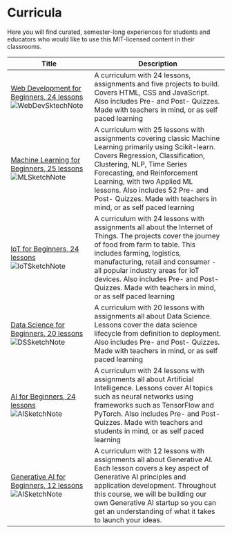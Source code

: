# Curricula

Here you will find curated, semester-long experiences for students and educators who would like to use this MIT-licensed content in their classrooms.

|  Title       | Description |
| ----------- | ---- |                                                                              
| [Web Development for Beginners, 24 lessons](https://github.com/microsoft/Web-Dev-For-Beginners) ![WebDevSktechNote](https://github.com/microsoft/Web-Dev-For-Beginners/blob/main/sketchnotes/webdev101-programming.png) | A curriculum with 24 lessons, assignments and five projects to build. Covers HTML, CSS and JavaScript. Also includes Pre- and Post- Quizzes. Made with teachers in mind, or as self paced learning |
| [Machine Learning for Beginners, 25 lessons](https://github.com/microsoft/ML-For-Beginners)![MLSketchNote](https://github.com/microsoft/ML-For-Beginners/blob/main/sketchnotes/ml-realworld.png)| A curriculum with 25 lessons with assignments covering classic Machine Learning primarily using Scikit-learn. Covers Regression, Classification, Clustering, NLP, Time Series Forecasting, and Reinforcement Learning, with two Applied ML lessons. Also includes 52 Pre- and Post- Quizzes. Made with teachers in mind, or as self paced learning        |
| [IoT for Beginners, 24 lessons](https://github.com/microsoft/IoT-For-Beginners) ![IoTSketchNote](https://github.com/microsoft/IoT-For-Beginners/blob/main/sketchnotes/Roadmap.jpg)                 | A curriculum with 24 lessons with assignments all about the Internet of Things. The projects cover the journey of food from farm to table. This includes farming, logistics, manufacturing, retail and consumer - all popular industry areas for IoT devices. Also includes Pre- and Post- Quizzes. Made with teachers in mind, or as self paced learning |
| [Data Science for Beginners, 20 lessons](https://github.com/microsoft/Data-Science-For-Beginners) ![DSSketchNote](https://github.com/microsoft/Data-Science-For-Beginners/blob/main/sketchnotes/00-Roadmap.png)                | A curriculum with 20 lessons with assignments all about Data Science. Lessons cover the data science lifecycle from definition to deployment. Also includes Pre- and Post- Quizzes. Made with teachers in mind, or as self paced learning |
| [AI for Beginners, 24 lessons](https://github.com/microsoft/AI-For-Beginners) ![AISketchNote](https://github.com/microsoft/AI-For-Beginners/blob/main/lessons/sketchnotes/ai-overview.png)                | A curriculum with 24 lessons with assignments all about Artificial Intelligence. Lessons cover AI topics such as neural networks using frameworks such as TensorFlow and PyTorch. Also includes Pre- and Post- Quizzes. Made with teachers and students in mind, or as self paced learning |
| [Generative AI for Beginners, 12 lessons](https://github.com/microsoft/Generative-AI-For-Beginners) ![AISketchNote]([https://github.com/microsoft/generative-ai-for-beginners/blob/main/img/logo.png](https://github.com/microsoft/generative-ai-for-beginners/blob/main/images/logo.png))             | A curriculum with 12 lessons with assignments all about Generative AI. Each lesson covers a key aspect of Generative AI principles and application development. Throughout this course, we will be building our own Generative AI startup so you can get an understanding of what it takes to launch your ideas. |
